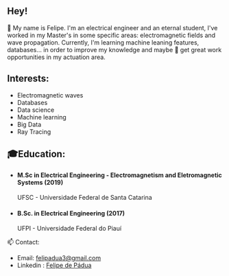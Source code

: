 ## Hey!
👋 My name is Felipe. I'm an electrical engineer and an eternal student, I've worked in my Master's in some specific areas: electromagnetic fields and wave propagation. Currently, I'm learning machine leaning features, databases... in order to improve my knowledge and maybe 👀 get great work opportunities in my actuation area.

## Interests:
* Electromagnetic waves
* Databases
* Data science
* Machine learning 
* Big Data
* Ray Tracing

## 🎓Education: 
* #### M.Sc in Electrical Engineering - Electromagnetism and Eletromagnetic Systems (2019)
  UFSC - Universidade Federal de Santa Catarina

* #### B.Sc. in Electrical Engineering (2017)
  UFPI - Universidade Federal do Piauí

📫 Contact:
* Email: felipadua3@gmail.com
* Linkedin : [Felipe de Pádua](https://www.linkedin.com/in/felipe-de-p%C3%A1dua-andrade/)
